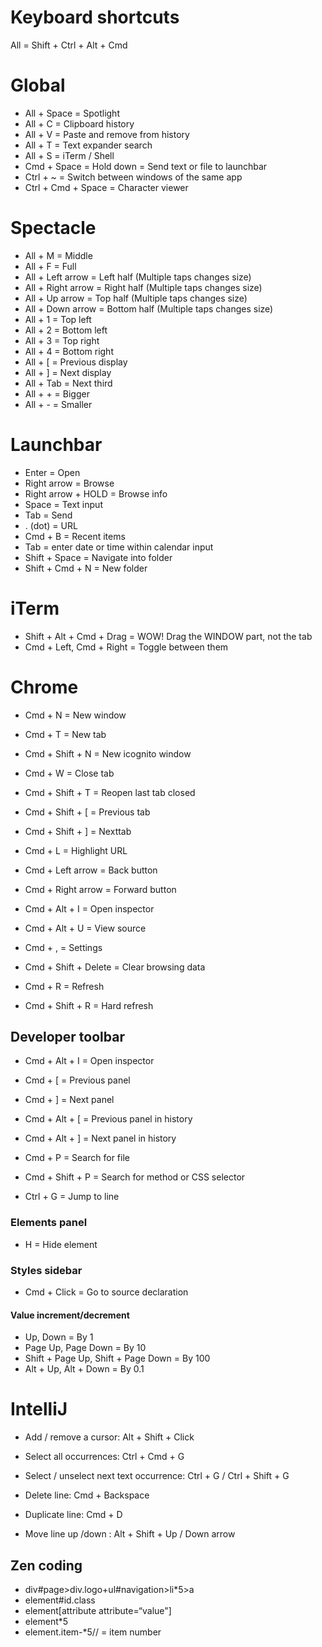 Keyboard shortcuts
==================

All = Shift + Ctrl + Alt + Cmd



Global
======

- All + Space = Spotlight
- All + C = Clipboard history
- All + V = Paste and remove from history
- All + T = Text expander search
- All + S = iTerm / Shell
- Cmd + Space = Hold down = Send text or file to launchbar
- Ctrl + ~ = Switch between windows of the same app
- Ctrl + Cmd + Space = Character viewer



Spectacle
==========

- All + M = Middle
- All + F = Full
- All + Left arrow = Left half (Multiple taps changes size)
- All + Right arrow = Right half (Multiple taps changes size)
- All + Up arrow = Top half (Multiple taps changes size)
- All + Down arrow = Bottom half (Multiple taps changes size)
- All + 1 = Top left
- All + 2 = Bottom left
- All + 3 = Top right
- All + 4 = Bottom right
- All + [ = Previous display
- All + ] = Next display
- All + Tab = Next third
- All + + = Bigger
- All + - = Smaller



Launchbar
=========

- Enter = Open
- Right arrow = Browse
- Right arrow + HOLD = Browse info
- Space = Text input
- Tab = Send
- . (dot) = URL
- Cmd + B = Recent items
- Tab = enter date or time within calendar input
- Shift + Space = Navigate into folder
- Shift + Cmd + N = New folder



iTerm
=====

- Shift + Alt + Cmd + Drag = WOW! Drag the WINDOW part, not the tab
- Cmd + Left, Cmd + Right = Toggle between them



Chrome
======

- Cmd + N = New window
- Cmd + T = New tab
- Cmd + Shift + N = New icognito window

- Cmd + W = Close tab
- Cmd + Shift + T = Reopen last tab closed

- Cmd + Shift + [ = Previous tab
- Cmd + Shift + ] = Nexttab

- Cmd + L = Highlight URL

- Cmd + Left arrow = Back button
- Cmd + Right arrow = Forward button

- Cmd + Alt + I = Open inspector
- Cmd + Alt + U = View source
- Cmd + , = Settings
- Cmd + Shift + Delete = Clear browsing data

- Cmd + R = Refresh
- Cmd + Shift + R = Hard refresh

Developer toolbar
-----------------

- Cmd + Alt + I = Open inspector

- Cmd + [ = Previous panel
- Cmd + ] = Next panel

- Cmd + Alt + [ = Previous panel in history
- Cmd + Alt + ] = Next panel in history

- Cmd + P = Search for file
- Cmd + Shift + P = Search for method or CSS selector

- Ctrl + G = Jump to line

### Elements panel

- H = Hide element

### Styles sidebar

- Cmd + Click = Go to source declaration

#### Value increment/decrement

- Up, Down = By 1
- Page Up, Page Down = By 10
- Shift + Page Up, Shift + Page Down = By 100
- Alt + Up, Alt + Down = By 0.1



IntelliJ
========

- Add / remove a cursor: Alt + Shift + Click
- Select all occurrences: Ctrl + Cmd + G
- Select / unselect next text occurrence: Ctrl + G / Ctrl + Shift + G

- Delete line: Cmd + Backspace
- Duplicate line: Cmd + D
- Move line up /down : Alt + Shift + Up / Down arrow

Zen coding
----------

- div#page>div.logo+ul#navigation>li*5>a
- element#id.class
- element[attribute attribute=“value"]
- element*5
- element.item-$*5 //$ = item number
